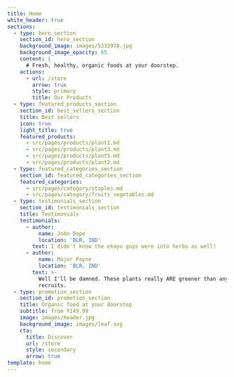 ```yaml
---
title: Home
white_header: true
sections:
  - type: hero_section
    section_id: hero_section
    background_image: images/5333978.jpg
    background_image_opacity: 65
    content: |
      # Fresh, healthy, organic foods at your doorstep.
    actions:
      - url: /store
        arrow: true
        style: primary
        title: Our Products
  - type: featured_products_section
    section_id: best_sellers_section
    title: Best sellers
    icon: true
    light_title: true
    featured_products:
      - src/pages/products/plant1.md
      - src/pages/products/plant3.md
      - src/pages/products/plant5.md
      - src/pages/products/plant2.md
  - type: featured_categories_section
    section_id: featured_categories_section
    featured_categories:
      - src/pages/category/staples.md
      - src/pages/category/fruits_vegetables.md
  - type: testimonials_section
    section_id: testimonials_section
    title: Testimonials
    testimonials:
      - author:
          name: John Dope
          location: 'BLR, IND'
        text: I didn't know the ekayu guys were into herbs as well!
      - author:
          name: Major Payne
          location: 'BLR, IND'
        text: >-
          Well I'll be damned. These plants really ARE greener than any of my
          recruits.
  - type: promotion_section
    section_id: promotion_section
    title: Organic food at your doorstep
    subtitle: from ₹149.99
    image: images/header.jpg
    background_image: images/leaf.svg
    cta:
      title: Discover
      url: /store
      style: secondary
      arrow: true
template: home
---
```

